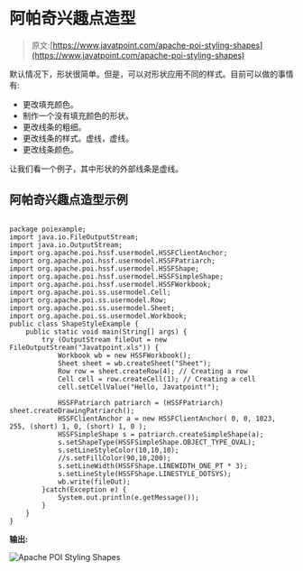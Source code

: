 # 阿帕奇兴趣点造型

> 原文:[https://www.javatpoint.com/apache-poi-styling-shapes](https://www.javatpoint.com/apache-poi-styling-shapes)

默认情况下，形状很简单。但是，可以对形状应用不同的样式。目前可以做的事情有:

*   更改填充颜色。
*   制作一个没有填充颜色的形状。
*   更改线条的粗细。
*   更改线条的样式。虚线，虚线。
*   更改线条颜色。

让我们看一个例子，其中形状的外部线条是虚线。

## 阿帕奇兴趣点造型示例

```

package poiexample;
import java.io.FileOutputStream;
import java.io.OutputStream;
import org.apache.poi.hssf.usermodel.HSSFClientAnchor;
import org.apache.poi.hssf.usermodel.HSSFPatriarch;
import org.apache.poi.hssf.usermodel.HSSFShape;
import org.apache.poi.hssf.usermodel.HSSFSimpleShape;
import org.apache.poi.hssf.usermodel.HSSFWorkbook;
import org.apache.poi.ss.usermodel.Cell;
import org.apache.poi.ss.usermodel.Row;
import org.apache.poi.ss.usermodel.Sheet;
import org.apache.poi.ss.usermodel.Workbook;
public class ShapeStyleExample {
	public static void main(String[] args) {
		try (OutputStream fileOut = new FileOutputStream("Javatpoint.xls")) {
			Workbook wb = new HSSFWorkbook();
			Sheet sheet = wb.createSheet("Sheet");
			Row row = sheet.createRow(4); // Creating a row
			Cell cell = row.createCell(1); // Creating a cell
			cell.setCellValue("Hello, Javatpoint!");

			HSSFPatriarch patriarch = (HSSFPatriarch) sheet.createDrawingPatriarch();
			HSSFClientAnchor a = new HSSFClientAnchor( 0, 0, 1023, 255, (short) 1, 0, (short) 1, 0 );
			HSSFSimpleShape s = patriarch.createSimpleShape(a);
		    s.setShapeType(HSSFSimpleShape.OBJECT_TYPE_OVAL);
		    s.setLineStyleColor(10,10,10);
		    //s.setFillColor(90,10,200);
		    s.setLineWidth(HSSFShape.LINEWIDTH_ONE_PT * 3);
		    s.setLineStyle(HSSFShape.LINESTYLE_DOTSYS);
		    wb.write(fileOut);
		}catch(Exception e) {
			System.out.println(e.getMessage());
		}	
	}
}

```

**输出:**

![Apache POI Styling Shapes](../Images/a8c9793d568876e0fd8b79d5053326e7.png)